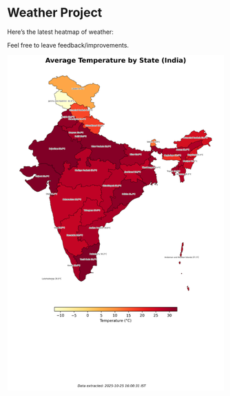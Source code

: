 # Weather Project

Here’s the latest heatmap of weather:

Feel free to leave feedback/improvements.

![India Heatmap](docs/assets/india_heatmap.png?v=FCA6CA)
